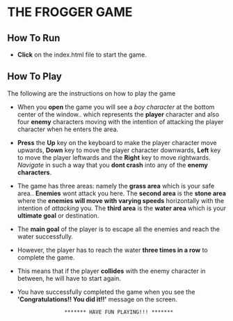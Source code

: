 # **THE FROGGER GAME**
## **How To Run**
* **Click** on the index.html file to start the game.
## **How To Play**
The following are the instructions on how to play the game

* When you **open** the game you will see a _boy character_ at the bottom center of the window.. which represents the **player** character and also four **enemy** characters moving with the intention of attacking the player character when he enters the area.
* **Press** the **Up** key on the keyboard to make the player character  move upwards, **Down** key to move the player character downwards, **Left** key to move the player leftwards and the **Right** key to move rightwards. _Navigate_ in such a way that you **dont crash** into any of the **enemy characters**.
* The game has three areas: namely the **grass area** which is your safe area.. **Enemies** wont attack you here. The **second area** is the **stone area** where the **enemies will move with varying speeds** horizontally with the intention of _attacking_ you. The **third area** is the **water area** which is your **ultimate goal** or destination.
* The **main goal** of the player is to escape all the enemies and reach the water successfully.
* However, the player has to reach the water **three times in a row** to complete the game.
* This means that if the player **collides** with the enemy character in between, he will have to start again.
* You have successfully completed the game when you see the **'Congratulations!! You did it!!'** message on the screen.

					 ******* HAVE FUN PLAYING!!! ******* 
